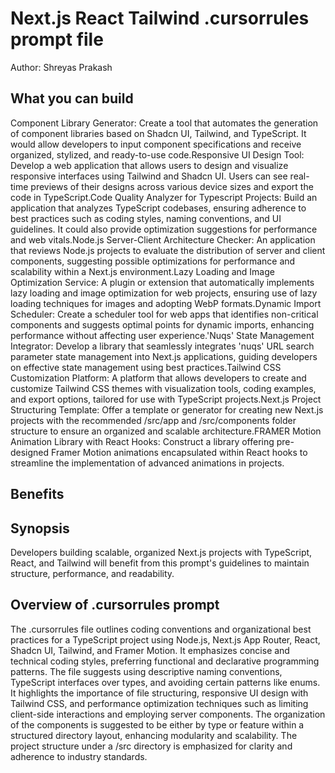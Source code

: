 # Next.js React Tailwind .cursorrules prompt file

Author: Shreyas Prakash

## What you can build
Component Library Generator: Create a tool that automates the generation of component libraries based on Shadcn UI, Tailwind, and TypeScript. It would allow developers to input component specifications and receive organized, stylized, and ready-to-use code.Responsive UI Design Tool: Develop a web application that allows users to design and visualize responsive interfaces using Tailwind and Shadcn UI. Users can see real-time previews of their designs across various device sizes and export the code in TypeScript.Code Quality Analyzer for Typescript Projects: Build an application that analyzes TypeScript codebases, ensuring adherence to best practices such as coding styles, naming conventions, and UI guidelines. It could also provide optimization suggestions for performance and web vitals.Node.js Server-Client Architecture Checker: An application that reviews Node.js projects to evaluate the distribution of server and client components, suggesting possible optimizations for performance and scalability within a Next.js environment.Lazy Loading and Image Optimization Service: A plugin or extension that automatically implements lazy loading and image optimization for web projects, ensuring use of lazy loading techniques for images and adopting WebP formats.Dynamic Import Scheduler: Create a scheduler tool for web apps that identifies non-critical components and suggests optimal points for dynamic imports, enhancing performance without affecting user experience.'Nuqs' State Management Integrator: Develop a library that seamlessly integrates 'nuqs' URL search parameter state management into Next.js applications, guiding developers on effective state management using best practices.Tailwind CSS Customization Platform: A platform that allows developers to create and customize Tailwind CSS themes with visualization tools, coding examples, and export options, tailored for use with TypeScript projects.Next.js Project Structuring Template: Offer a template or generator for creating new Next.js projects with the recommended /src/app and /src/components folder structure to ensure an organized and scalable architecture.FRAMER Motion Animation Library with React Hooks: Construct a library offering pre-designed Framer Motion animations encapsulated within React hooks to streamline the implementation of advanced animations in projects.

## Benefits


## Synopsis
Developers building scalable, organized Next.js projects with TypeScript, React, and Tailwind will benefit from this prompt's guidelines to maintain structure, performance, and readability.

## Overview of .cursorrules prompt
The .cursorrules file outlines coding conventions and organizational best practices for a TypeScript project using Node.js, Next.js App Router, React, Shadcn UI, Tailwind, and Framer Motion. It emphasizes concise and technical coding styles, preferring functional and declarative programming patterns. The file suggests using descriptive naming conventions, TypeScript interfaces over types, and avoiding certain patterns like enums. It highlights the importance of file structuring, responsive UI design with Tailwind CSS, and performance optimization techniques such as limiting client-side interactions and employing server components. The organization of the components is suggested to be either by type or feature within a structured directory layout, enhancing modularity and scalability. The project structure under a /src directory is emphasized for clarity and adherence to industry standards.


